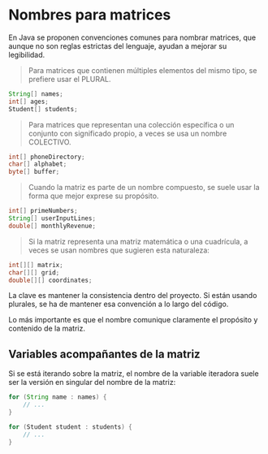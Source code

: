 # Nombres para matrices

En Java se proponen convenciones comunes para nombrar matrices, que aunque no son reglas estrictas del lenguaje, ayudan a mejorar su legibilidad.

> Para matrices que contienen múltiples elementos del mismo tipo, se prefiere usar el PLURAL.

```java
String[] names;
int[] ages;
Student[] students;
```

> Para matrices que representan una colección específica o un conjunto con significado propio, a veces se usa un nombre COLECTIVO.

```java
int[] phoneDirectory;
char[] alphabet;
byte[] buffer;
```

> Cuando la matriz es parte de un nombre compuesto, se suele usar la forma que mejor exprese su propósito.

```java
int[] primeNumbers;
String[] userInputLines;
double[] monthlyRevenue;
```

> Si la matriz representa una matriz matemática o una cuadrícula, a veces se usan nombres que sugieren esta naturaleza:

```java
int[][] matrix;
char[][] grid;
double[][] coordinates;
```

La clave es mantener la consistencia dentro del proyecto. Si están usando plurales, se ha de mantener esa convención a lo largo del código. 

Lo más importante es que el nombre comunique claramente el propósito y contenido de la matriz.

## Variables acompañantes de la matriz

Si se está iterando sobre la matriz, el nombre de la variable iteradora suele ser la versión en singular del nombre de la matriz:

```java
for (String name : names) {
    // ...
}

for (Student student : students) {
    // ...
}
```
